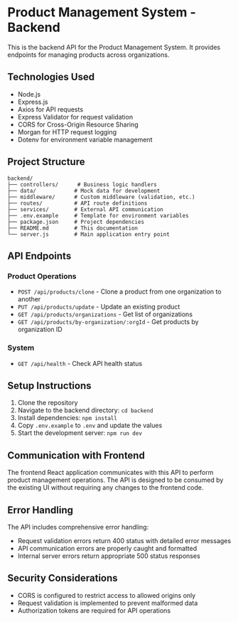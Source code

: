 
# Product Management System - Backend

This is the backend API for the Product Management System. It provides endpoints for managing products across organizations.

## Technologies Used

- Node.js
- Express.js
- Axios for API requests
- Express Validator for request validation
- CORS for Cross-Origin Resource Sharing
- Morgan for HTTP request logging
- Dotenv for environment variable management

## Project Structure

```
backend/
├── controllers/      # Business logic handlers
├── data/            # Mock data for development
├── middleware/      # Custom middleware (validation, etc.)
├── routes/          # API route definitions
├── services/        # External API communication
├── .env.example     # Template for environment variables
├── package.json     # Project dependencies
├── README.md        # This documentation
└── server.js        # Main application entry point
```

## API Endpoints

### Product Operations

- `POST /api/products/clone` - Clone a product from one organization to another
- `PUT /api/products/update` - Update an existing product
- `GET /api/products/organizations` - Get list of organizations
- `GET /api/products/by-organization/:orgId` - Get products by organization ID

### System

- `GET /api/health` - Check API health status

## Setup Instructions

1. Clone the repository
2. Navigate to the backend directory: `cd backend`
3. Install dependencies: `npm install`
4. Copy `.env.example` to `.env` and update the values
5. Start the development server: `npm run dev`

## Communication with Frontend

The frontend React application communicates with this API to perform product management operations. The API is designed to be consumed by the existing UI without requiring any changes to the frontend code.

## Error Handling

The API includes comprehensive error handling:

- Request validation errors return 400 status with detailed error messages
- API communication errors are properly caught and formatted
- Internal server errors return appropriate 500 status responses

## Security Considerations

- CORS is configured to restrict access to allowed origins only
- Request validation is implemented to prevent malformed data
- Authorization tokens are required for API operations

